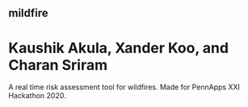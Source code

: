 ## mildfire

# Kaushik Akula, Xander Koo, and Charan Sriram

A real time risk assessment tool for wildfires. Made for PennApps XXI Hackathon 2020.
